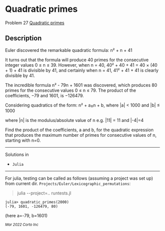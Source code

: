# Quadratic primes

  Problem 27 [Quadratic primes](https://projecteuler.net/problem=27)

## Description
Euler discovered the remarkable quadratic formula: n² + n + 41

It turns out that the formula will produce 40 primes for the consecutive integer values 0 ≤ n ≤ 39.
However, when n = 40, 40² + 40 + 41 = 40 × (40 + 1) + 41 is divisible by 41, and certainly when n = 41, 41² + 41 + 41 is clearly divisible by 41.

The incredible formula n² - 79n + 1601 was discovered, which produces 80 primes for the consecutive values 0 ≤ n ≤ 79.
The product of the coefficients, −79 and 1601, is −126479.

Considering quadratics of the form: n² + a⨱n + b, where |a| < 1000 and |b| ≤ 1000

where |n| is the modulus/absolute value of n
e.g. |11| = 11 and |-4|=4

Find the product of the coefficients, a and b, for the quadratic expression that produces the maximum number of primes for consecutive values of n, starting with n=0.
<hr />

Solutions in
  - `Julia`

<hr />

For julia, testing can be called as follows (assuming a project was set up) from current dir. `Projects/Euler/Lexicographic_permutations`:

> julia --project=.. runtests.jl

```julia-repl
julia> quadratic_primes(2000)
(-79, 1601, -126479, 80)
```
(here a=-79, b=1601)

<p><sub><em>Mar 2022 Corto Inc</sub></em></p>
